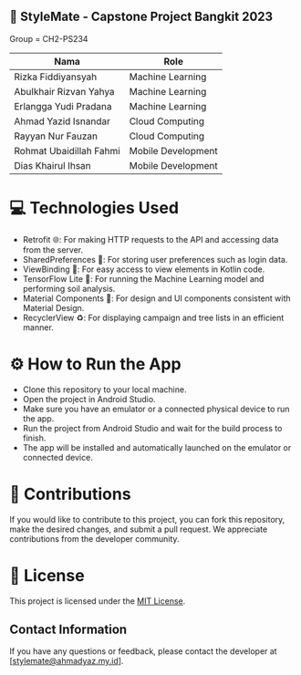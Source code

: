 ## 👥 StyleMate - Capstone Project Bangkit 2023
Group = CH2-PS234

| Nama                    | Role               |                        
| ----------------------- | ------------------ | 
| Rizka Fiddiyansyah      | Machine Learning   |                        
| Abulkhair Rizvan Yahya  | Machine Learning   |                        
| Erlangga Yudi Pradana   | Machine Learning   |                        
| Ahmad Yazid Isnandar    | Cloud Computing    |                        
| Rayyan Nur Fauzan       | Cloud Computing    |                        
| Rohmat Ubaidillah Fahmi | Mobile Development |                       
| Dias Khairul Ihsan      | Mobile Development | 

# 💻 Technologies Used

- Retrofit 🌐: For making HTTP requests to the API and accessing data from the server.
- SharedPreferences 🔐: For storing user preferences such as login data.
- ViewBinding 🔗: For easy access to view elements in Kotlin code.
- TensorFlow Lite 🧠: For running the Machine Learning model and performing soil analysis.
- Material Components 💎: For design and UI components consistent with Material Design.
- RecyclerView ♻️: For displaying campaign and tree lists in an efficient manner.
  
# ⚙️ How to Run the App
- Clone this repository to your local machine.
- Open the project in Android Studio.
- Make sure you have an emulator or a connected physical device to run the app.
- Run the project from Android Studio and wait for the build process to finish.
- The app will be installed and automatically launched on the emulator or connected device.
 
# 🤝 Contributions
If you would like to contribute to this project, you can fork this repository, make the desired changes, and submit a pull request. We appreciate contributions from the developer community.

# 📄 License
This project is licensed under the [MIT License](LICENSE).

## Contact Information

If you have any questions or feedback, please contact the developer at [stylemate@ahmadyaz.my.id].
